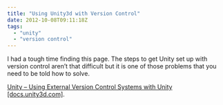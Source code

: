 ```yaml
---
title: "Using Unity3d with Version Control"
date: 2012-10-08T09:11:18Z
tags:
  - "unity"
  - "version control"
---
```


I had a tough time finding this page. The steps to get Unity set up with version control aren’t that difficult but it is one of those problems that you need to be told how to solve.

[Unity – Using External Version Control Systems with Unity [docs.unity3d.com]][1].

 [1]: http://docs.unity3d.com/Documentation/Manual/ExternalVersionControlSystemSupport.html
